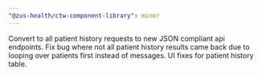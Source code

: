 ```yaml
---
"@zus-health/ctw-component-library": minor
---
```


Convert to all patient history requests to new JSON compliant api endpoints. Fix bug where not all patient history results came back due to looping over patients first instead of messages. UI fixes for patient history table.
